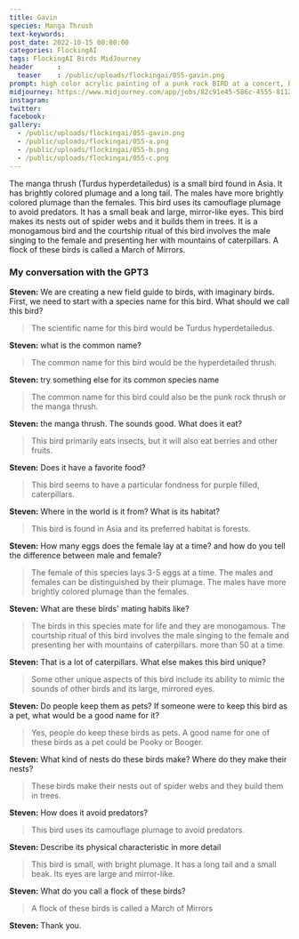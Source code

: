 ```yaml
---
title: Gavin
species: Manga Thrush
text-keywords: 
post_date: 2022-10-15 00:00:00
categories: FlockingAI
tags: FlockingAI Birds MidJourney 
header      :
  teaser    : /public/uploads/flockingai/055-gavin.png
prompt: high color acrylic painting of a punk rock BIRD at a concert, by Lucy Hardie and Tom Doyle and Daniel Nguyen, environment by Mark Ryden, hyper detailed, manga, finely detailed eyes, doe eyes, intricately detailed environment, dynamic color
midjourney: https://www.midjourney.com/app/jobs/82c91e45-586c-4555-8112-7832cbc6c7f0
instagram: 
twitter: 
facebook: 
gallery: 
  - /public/uploads/flockingai/055-gavin.png
  - /public/uploads/flockingai/055-a.png
  - /public/uploads/flockingai/055-b.png
  - /public/uploads/flockingai/055-c.png
---
```


The manga thrush (Turdus hyperdetailedus) is a small bird found in Asia. It has brightly colored plumage and a long tail. The males have more brightly colored plumage than the females. This bird uses its camouflage plumage to avoid predators. It has a small beak and large, mirror-like eyes. This bird makes its nests out of spider webs and it builds them in trees. It is a monogamous bird and the courtship ritual of this bird involves the male singing to the female and presenting her with mountains of caterpillars. A flock of these birds is called a March of Mirrors.

### My conversation with the GPT3

**Steven:** We are creating a new field guide to birds, with imaginary birds. First, we need to start with a species name for this bird. What should we call this bird?

> The scientific name for this bird would be Turdus hyperdetailedus.

**Steven:** what is the common name?

> The common name for this bird would be the hyperdetailed thrush.

**Steven:** try something else for its common species name

> The common name for this bird could also be the punk rock thrush or the manga thrush.

**Steven:** the manga thrush. The sounds good. What does it eat?

> This bird primarily eats insects, but it will also eat berries and other fruits.

**Steven:** Does it have a favorite food?

> This bird seems to have a particular fondness for purple filled, caterpillars.

**Steven:** Where in the world is it from? What is its habitat?

> This bird is found in Asia and its preferred habitat is forests.

**Steven:** How many eggs does the female lay at a time? and how do you tell the difference between male and female?

> The female of this species lays 3-5 eggs at a time. The males and females can be distinguished by their plumage. The males have more brightly colored plumage than the females.

**Steven:** What are these birds' mating habits like?

> The birds in this species mate for life and they are monogamous. The courtship ritual of this bird involves the male singing to the female and presenting her with mountains of caterpillars. more than 50 at a time.

**Steven:** That is a lot of caterpillars. What else makes this bird unique?

> Some other unique aspects of this bird include its ability to mimic the sounds of other birds and its large, mirrored eyes.

**Steven:** Do people keep them as pets? If someone were to keep this bird as a pet, what would be a good name for it?

> Yes, people do keep these birds as pets. A good name for one of these birds as a pet could be Pooky or Booger.

**Steven:** What kind of nests do these birds make? Where do they make their nests?

> These birds make their nests out of spider webs and they build them in trees.

**Steven:** How does it avoid predators?

> This bird uses its camouflage plumage to avoid predators.

**Steven:** Describe its physical characteristic in more detail

> This bird is small, with bright plumage. It has a long tail and a small beak. Its eyes are large and mirror-like.

**Steven:** What do you call a flock of these birds?

> A flock of these birds is called a March of Mirrors

**Steven:** Thank you.
